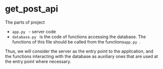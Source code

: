 # get_post_api

The parts of project
- `app.py ` - server code
- `database.py ` is the code of functions accessing the database. The functions of this file should be called from the functions`app.py `.

Thus, we will consider the server as the entry point to the application, and the functions interacting with the database as auxiliary ones that are used at the entry point where necessary.
